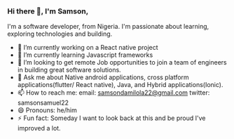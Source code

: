 ### Hi there 👋, I'm Samson,
I'm a software developer, from Nigeria. I'm passionate about learning, exploring technologies and building.

<!--
**Samson8/Samson8** is a ✨ _special_ ✨ repository because its `README.md` (this file) appears on your GitHub profile.
Here are some ideas to get you started:
-->
- 🔭 I’m currently working on a React native project
- 🌱 I’m currently learning Javascript frameworks
- 👯 I’m looking to get remote Job opportunities to join a team of engineers in building great software solutions.
- 💬 Ask me about Native android applications, cross platform applications(flutter/ React native), Java, and Hybrid applications(Ionic).
- 📫 How to reach me: 
      email: samsondamilola22@gmail.com
      twitter: samsonsamuel22
- 😄 Pronouns: he/him
- ⚡ Fun fact: Someday I want to look back at this and be proud I've improved a lot.

